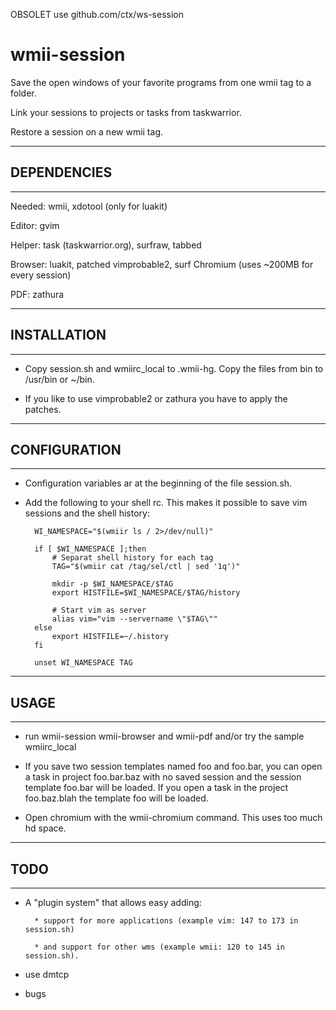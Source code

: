 OBSOLET use github.com/ctx/ws-session


wmii-session
==============================================================================

Save the open windows of your favorite programs from one wmii tag to a folder.

Link your sessions to projects or tasks from taskwarrior.

Restore a session on a new wmii tag. 


------------------------------------------------------------------------------
## DEPENDENCIES 
------------------------------------------------------------------------------

Needed: wmii, xdotool (only for luakit)

Editor: gvim

Helper: task (taskwarrior.org), surfraw, tabbed

Browser: luakit, patched vimprobable2, surf
         Chromium (uses ~200MB for every session)

PDF: zathura


------------------------------------------------------------------------------
## INSTALLATION
------------------------------------------------------------------------------

* Copy session.sh and wmiirc_local to .wmii-hg. Copy the files from bin to
  /usr/bin or ~/bin.

* If you like to use vimprobable2 or zathura you have to apply the patches.


------------------------------------------------------------------------------
## CONFIGURATION
------------------------------------------------------------------------------

* Configuration variables ar at the beginning of the file session.sh.

* Add the following to your shell rc. This makes it possible to save vim
  sessions and the shell history:

        WI_NAMESPACE="$(wmiir ls / 2>/dev/null)"

        if [ $WI_NAMESPACE ];then
            # Separat shell history for each tag
            TAG="$(wmiir cat /tag/sel/ctl | sed '1q')"
            
            mkdir -p $WI_NAMESPACE/$TAG
            export HISTFILE=$WI_NAMESPACE/$TAG/history
            
            # Start vim as server
            alias vim="vim --servername \"$TAG\""
        else
            export HISTFILE=~/.history
        fi

        unset WI_NAMESPACE TAG


------------------------------------------------------------------------------
## USAGE
------------------------------------------------------------------------------

* run wmii-session wmii-browser and wmii-pdf and/or try the sample wmiirc_local

* If you save two session templates named foo and foo.bar, you can open a task
  in project foo.bar.baz with no saved session and the session template foo.bar
  will be loaded. If you open a task in the project foo.baz.blah the template
  foo will be loaded.

* Open chromium with the wmii-chromium command. This uses too much hd space.


------------------------------------------------------------------------------
## TODO
------------------------------------------------------------------------------

* A "plugin system" that allows easy adding:

        * support for more applications (example vim: 147 to 173 in session.sh)

        * and support for other wms (example wmii: 120 to 145 in session.sh).

* use dmtcp

* bugs
